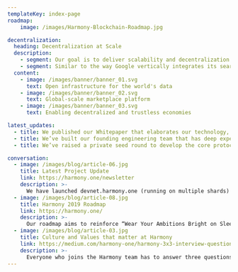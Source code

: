 ```yaml
---
templateKey: index-page
roadmap:
    image: /images/Harmony-Blockchain-Roadmap.jpg

decentralization:
  heading: Decentralization at Scale
  description:
    - segment: Our goal is to deliver scalability and decentralization. The promise of blockchain is to enable decentralized coordination at scale but no platform has yet been able to achieve both. Harmony aims to change that.
    - segment: Similar to the way Google vertically integrates its search infrastructure, we take a full stack approach to solve consensus at scale. We apply 10x innovations at every layer in consensus algorithms, systems and networking to maximize the performance of our network while maintaining decentralization. Our end-to-end integration allows us to iterate faster and make more aggressive optimizations than could be done with a modular approach.
  content:
    - image: /images/banner/banner_01.svg
      text: Open infrastructure for the world's data
    - image: /images/banner/banner_02.svg
      text: Global-scale marketplace platform
    - image: /images/banner/banner_03.svg
      text: Enabling decentralized and trustless economies

latest_updates:
  - title: We published our Whitepaper that elaborates our technology, research and key guiding principles.
  - title: We’ve built our founding engineering team that has deep experience in building large-scale infrastructure.
  - title: We’ve raised a private seed round to develop the core protocol and start engaging our early community.

conversation:
  - image: /images/blog/article-06.jpg
    title: Latest Project Update
    link: https://harmony.one/newsletter
    description: >-
      We have launched devnet.harmony.one (running on multiple shards) and community forum talk.harmony.one (hosting discussion on consensus & sharding).
  - image: /images/blog/article-08.jpg
    title: Harmony 2019 Roadmap
    link: https://harmony.one/
    description: >-
      Our roadmap aims to reinforce “Wear Your Ambitions Bright on Sleeve” with Harmony community, and to plan for the “Crypto Winter & Invincible Summer.”
  - image: /images/blog/article-03.jpg
    title: Culture and Values that matter at Harmony
    link: https://medium.com/harmony-one/harmony-3x3-interview-questions-on-%20culture-and-values-b87c8b92774
    description: >-
      Everyone who joins the Harmony team has to answer three questions on Culture. We're very intentional about the culture we want to build and live everyday.
---
```

